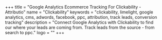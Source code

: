 +++
title = "Google Analytics Ecommerce Tracking For Clickability - Attributio"
name = "Clickability"
keywords = "clickability, limelight, google analytics, cms, adwords, facebook, ppc, attribution, track leads, conversion tracking"
description = "Connect Google Analytics with Clickability to find our where your leads are coming from. Track leads from the source - from search to ppc."
logo = ""
+++
